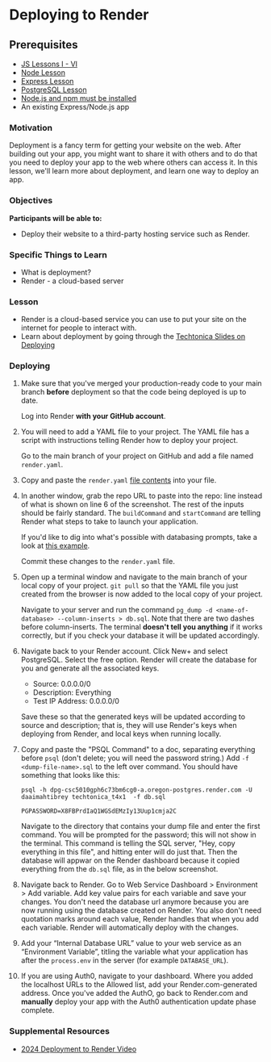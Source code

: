# Deploying to Render

 ## Prerequisites
- [JS Lessons I - VI](../javascript)
- [Node Lesson](../node-js/node-js.md)
- [Express Lesson](../express-js/express.md)
- [PostgreSQL Lesson](../databases/installing-postgresql.md)
- [Node.js and npm must be installed](https://nodejs.org/en/download/)
- An existing Express/Node.js app

### Motivation

Deployment is a fancy term for getting your website on the web. After building out your app, you might want to share it with others and to do that you need to deploy your app to the web where others can access it. In this lesson, we'll learn more about deployment, and learn one way to deploy an app.

### Objectives

**Participants will be able to:**

- Deploy their website to a third-party hosting service such as Render.

### Specific Things to Learn

- What is deployment?
- Render - a cloud-based server

### Lesson
- Render is a cloud-based service you can use to put your site on the internet for people to interact with.
- Learn about deployment by going through the [Techtonica Slides on Deploying](https://docs.google.com/presentation/d/1Enwhd9hl1fn1-afMXJ6xvkJm5SDJpHjfQoA7s2znHpw/edit?usp=sharing.)

### Deploying

1. Make sure that you've merged your production-ready code to your main branch **before** deployment so that the code being deployed is up to date.

    Log into Render **with your GitHub account**.

2. You will need to add a YAML file to your project. The YAML file has a script with instructions telling Render how to deploy your project.

    Go to the main branch of your project on GitHub and add a file named `render.yaml`.
3. Copy and paste the `render.yaml` [file contents](https://github.com/daaimah123/2024H2FinalProjectTemplateRender/blob/main/render.yaml) into your file.
    
    <!--screenshot goes here-->
4. In another window, grab the repo URL to paste into the repo:  line instead of what is shown on line 6 of the screenshot. The rest of the inputs should be fairly standard. The `buildCommand` and `startCommand` are telling Render what steps to take to launch your application.

    If you'd like to dig into what's possible with databasing prompts, take a look at [this example](https://render.com/docs/blueprint-spec).

    Commit these changes to the `render.yaml` file.
5. Open up a terminal window and navigate to the main branch of your local copy of your project. `git pull` so that the YAML file you just created from the browser is now added to the local copy of your project.

    Navigate to your server and run the command `pg_dump -d <name-of-database> --column-inserts > db.sql`. Note that there are two dashes before column-inserts. The terminal **doesn't tell you anything** if it works correctly, but if you check your database it will be updated accordingly.
6. Navigate back to your Render account. Click New+ and select PostgreSQL. Select the free option. Render will create the database for you and generate all the associated keys. 
    - Source: 0.0.0.0/0
    - Description: Everything
    - Test IP Address: 0.0.0.0/0

    Save these so that the generated keys will be updated according to source and description; that is, they will use Render's keys when deploying from Render, and local keys when running locally.
7. Copy and paste the "PSQL Command" to a doc, separating everything before `psql` (don't delete; you will need the password string.) Add `-f <dump-file-name>.sql` to the left over command. You should have something that looks like this:

    `psql -h dpg-csc5010gph6c73bm6cg0-a.oregon-postgres.render.com -U daaimahtibrey techtonica_t4x1  -f db.sql`

    `PGPASSWORD=X8FBPrdIaQ1WGSdEMzIy13Uup1cmja2C`

    Navigate to the directory that contains your dump file and enter the first command. You will be prompted for the password; this will not show in the terminal. This command is telling the SQL server, "Hey, copy everything in this file", and hitting enter will do just that. Then the database will appwar on the Render dashboard because it copied everything from the `db.sql` file, as in the below screenshot.

    <!--screenshot goes here-->
    
    <!--gif goes here-->
    
    <!--screenshot goes here-->
    
    <!--screenshot goes here-->
8. Navigate back to Render. Go to Web Service Dashboard > Environment > Add variable. Add key value pairs for each variable and save your changes. You don't need the database url anymore because you are now running using the database created on Render. You also don't need quotation marks around each value, Render handles that when you add each variable. Render will automatically deploy with the changes.
9. Add your “Internal Database URL” value to your web service as an “Environment Variable”, titling the variable what your application has after the `process.env` in the server (for example `DATABASE_URL`).

    <!--screenshot goes here-->
10. If you are using Auth0, navigate to your dashboard. Where you added the localhost URLs to the Allowed list, add your Render.com-generated address. Once you've added the AuthO, go back to Render.com and **manually** deploy your app with the Auth0 authentication update phase complete.

### Supplemental Resources
 - [2024 Deployment to Render Video](https://www.dropbox.com/scl/fi/5540qxbwhyexu86usr859/Week15WednesdayDeployToRenderWebService-Database.mp4?rlkey=jkpox0e3hqat5aiyg4ycprojs&e=1&st=fjxbyvr8&dl=0)